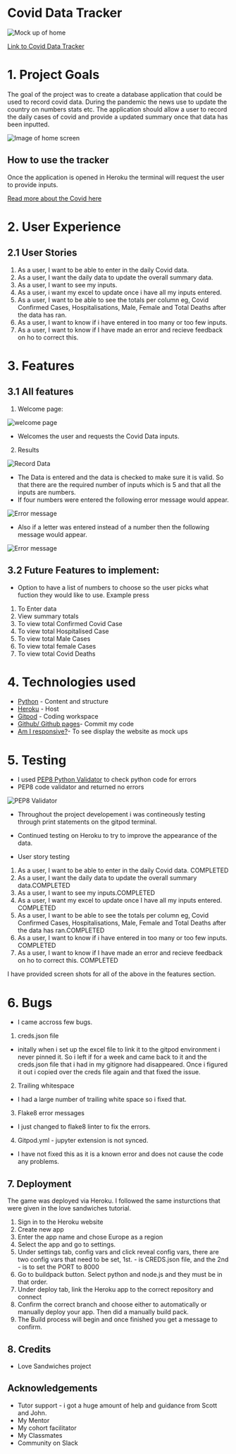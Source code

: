 # Covid Data Tracker 
![Mock up of home](/readmeimages/amiresponsiveimgcoviddata.PNG)

[Link to Covid Data Tracker](https://covid-data2022.herokuapp.com/)

# 1. Project Goals
The goal of the project was to create a database application that could be used to record covid data. During the pandemic the news use to update the country on numbers stats etc. The application should allow a user to record the daily cases of covid and provide a updated summary once that data has been inputted. 

![Image of home screen](/readmeimages/enteryourdata.PNG)
##  How to use the tracker
Once the application is opened in Heroku the terminal will request the user to provide inputs. 

[Read more about the Covid here](https://en.wikipedia.org/wiki/COVID-19)

# 2. User Experience

## 2.1 User Stories 
1. As a user, I want to be able to enter in the daily Covid data. 
2. As a user, I want the daily data to update the overall summary data.
3. As a user, I want to see my inputs.
4. As a user, i want my excel to update once i have all my inputs entered.
5. As a user, I want to be able to see the totals per column eg, Covid Confirmed Cases, Hospitalisations, Male, Female and Total Deaths after the data has ran.
6. As a user, I want to know if i have entered in too many or too few inputs. 
7. As a user, I want to know if I have made an error and recieve feedback on ho to correct this. 


# 3. Features

## 3.1 All features

1. Welcome page:

![welcome page](readmeimages/enteryourdata.PNG)

- Welcomes the user and requests the Covid Data inputs. 

2. Results 

![Record Data](readmeimages/dataentered.PNG)
- The Data is entered and the data is checked to make sure it is valid. So that there are the required number of inputs which is 5 and that all the inputs are numbers.
- If four numbers were entered the following error message would appear. 

![Error message](readmeimages/validationerror.PNG)

- Also if a letter was entered instead of a number then the following message would appear. 

![Error message](readmeimages/errormsgtwo.PNG)




## 3.2 Future Features to implement:
- Option to have a list of numbers to choose so the user picks what fuction they would like to use. 
Example press 
1. To Enter data
2. View summary totals
3. To view total Confirmed Covid Case
4. To view total Hospitalised Case
5. To view total Male Cases
6. To view total female Cases
7. To view total Covid Deaths




# 4. Technologies used 
* [Python](https://en.wikipedia.org/wiki/Python_(programming_language)) - Content and structure
* [Heroku](https://id.heroku.com/login) - Host
* [Gitpod](https://www.gitpod.io/) - Coding workspace
* [Github/ Github pages](https://github.com/)- Commit my code
* [Am I responsive?](http://ami.responsivedesign.is/#)- To see display the website as mock ups  




# 5. Testing 
- I used [PEP8 Python Validator](https://validator.w3.org/#validate_by_input) to check python code for errors 
- PEP8 code validator and returned no errors

![PEP8 Validator](readmeimages/pep8validator.PNG)

- Throughout the project developement i was contineously testing through print statements on the gitpod terminal. 
- Continued testing on Heroku to try to improve the appearance of the data.

- User story testing
1. As a user, I want to be able to enter in the daily Covid data. COMPLETED 
2. As a user, I want the daily data to update the overall summary data.COMPLETED 
3. As a user, I want to see my inputs.COMPLETED  
4. As a user, I want my excel to update once I have all my inputs entered. COMPLETED 
5. As a user, I want to be able to see the totals per column eg, Covid Confirmed Cases, Hospitalisations, Male, Female and Total Deaths after the data has ran.COMPLETED  
6. As a user, I want to know if i have entered in too many or too few inputs. COMPLETED 
7. As a user, I want to know if I have made an error and recieve feedback on ho to correct this. COMPLETED 

I have provided screen shots for all of the above in the features section. 

# 6. Bugs
- I came accross few bugs. 
1. creds.json file
- initally when i set up the excel file to link it to the gitpod environment i never pinned it. So i left if for a week and came back to it and the creds.json file that i had in my gitignore had disappeared. Once i figured it out i copied over the creds file again and that fixed the issue. 
2. Trailing whitespace 
- I had a large number of trailing white space so i fixed that.
3. Flake8 error messages
- I just changed to flake8 linter to fix the errors. 
4. Gitpod.yml - jupyter extension is not synced.
- I have not fixed this as it is a known error and does not cause the code any problems. 






## 7. Deployment

The game was deployed via Heroku. I followed the same insturctions that were given in the love sandwiches tutorial. 
1. Sign in to the Heroku website 
2. Create new app
3. Enter the app name and chose Europe as a region 
4. Select the app and go to settings. 
5. Under settings tab, config vars and click reveal config vars, there are two config vars that need to be set,  1st. -  is CREDS.json file, and the 2nd -  is to set the PORT to 8000
6. Go to buildpack button. Select python and node.js and they must be in that order. 
7. Under deploy tab, link the Heroku app to the correct repository and connect
8. Confirm the correct branch and choose either to automatically or manually deploy your app. Then did a manually build pack. 
9. The Build process will begin and once finished you get a message to confirm. 



## 8. Credits
- Love Sandwiches project

## Acknowledgements
- Tutor support - i got a huge amount of help and guidance from Scott and John. 
- My Mentor
- My cohort facilitator
- My Classmates
- Community on Slack



